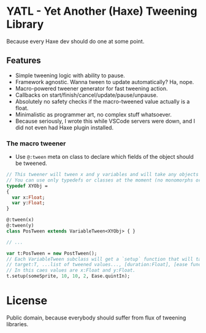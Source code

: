 # YATL - Yet Another (Haxe) Tweening Library
Because every Haxe dev should do one at some point.

## Features
* Simple tweening logic with ability to pause.
* Framework agnostic. Wanna tween to update automatically? Ha, nope.
* Macro-powered tweener generator for fast tweening action.
* Callbacks on start/finish/cancel/update/pause/unpause.
* Absolutely no safety checks if the macro-tweened value actually is a float.
* Minimalistic as programmer art, no complex stuff whatsoever.
* Because seriously, I wrote this while VSCode servers were down, and I did not even had Haxe plugin installed.

### The macro tweener
* Use `@:tween` meta on class to declare which fields of the object should be tweened.
```haxe
// This tweener will tween x and y variables and will take any objects that satisfy XYObj typedef.
// You can use only typedefs or classes at the moment (no monomorphs or abstracts).
typedef XYObj =
{
  var x:Float;
  var y:Float;
}

@:tween(x)
@:tween(y)
class PosTween extends VariableTween<XYObj> { }

// ...

var t:PosTween = new PostTween();
// Each VariableTween subclass will get a `setup` function that will take arguments:
// target:T, ...list of tweened values..., [duration:Float], [ease function:Float->Float], [start = true]
// In this caes values are x:Float and y:Float.
t.setup(someSprite, 10, 10, 2, Ease.quintIn);

```

# License
Public domain, because everybody should suffer from flux of tweening libraries.